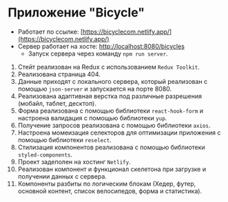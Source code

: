 # Приложение "Bicycle"

- Работает по ссылке:
  [https://bicyclecom.netlify.app/](https://bicyclecom.netlify.app/)
- Сервер работает на хосте:
  [http://localhost:8080/bicycles](http://localhost:8080/bicycles)
  - Запуск сервера через команду `npm run server`.

1. Стейт реализован на Redux с использованием `Redux Toolkit`.
2. Реализована страница 404.
3. Данные приходят с локального сервера, который реализован с помощью
   `json-server` и запускается на порте 8080.
4. Реализована адаптивная верстка под различные разрешения (мобайл, таблет,
   десктоп).
5. Форма реализована с помощью библиотеки `react-hook-form` и настроена
   валидация с помощью библиотеки `yup`.
6. Получение запросов реализована с помощью библиотеки `axios`.
7. Настроена момеизация селекторов для оптимизации приложения с помощью
   библиотеки `reselect`.
8. Стилизация компонентов реализована с помощью библиотеки `styled-components`.
9. Проект задеполен на хостинг `Netlify`.
10. Реализован компонент и функционал скелетона при загрузке и получении данных
    с сервера.
11. Компоненты разбиты по логическим блокам (Хедер, футер, основной контент,
    список велосипедов, форма и статистика).
